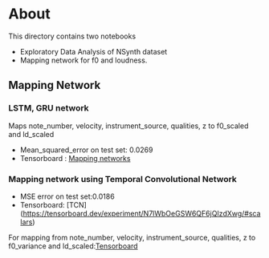 # About
This directory contains two notebooks
 - Exploratory Data Analysis of NSynth dataset
 - Mapping network for f0 and loudness.

## Mapping Network

### LSTM, GRU network
Maps note_number, velocity, instrument_source, qualities, z to f0_scaled and ld_scaled
 -  Mean_squared_error on test set: 0.0269
 - Tensorboard : [Mapping networks](https://tensorboard.dev/experiment/BA5eBbr1RCGqcgpjtqd0jg/)

### Mapping network using Temporal Convolutional Network

 - MSE error on test set:0.0186 
 - Tensorboard: [TCN] (https://tensorboard.dev/experiment/N7lWbOeGSW6QF6jQIzdXwg/#scalars)
 
For mapping from note_number, velocity, instrument_source, qualities, z to f0_variance and ld_scaled:[Tensorboard](https://tensorboard.dev/experiment/bSRGcVSkR1Ktk3qgMgfyIQ/#scalars)  
